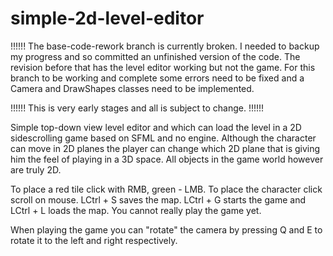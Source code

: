 # simple-2d-level-editor
!!!!!! The base-code-rework branch is currently broken. I needed to backup my progress and so committed an unfinished version of the code. The revision before that has the level editor working but not the game. For this branch to be working and complete some errors need to be fixed and a Camera and DrawShapes classes need to be implemented.

!!!!!! This is very early stages and all is subject to change. !!!!!!

Simple top-down view level editor and which can load the level in a 2D sidescrolling game based on SFML and no engine. Although the character can move in 2D planes the player can change which 2D plane that is giving him the feel of playing in a 3D space. All objects in the game world however are truly 2D. 

To place a red tile click with RMB, green - LMB. To place the character click scroll on mouse. LCtrl + S saves the map. LCtrl + G starts the game and LCtrl + L loads the map. You cannot really play the game yet.

When playing the game you can "rotate" the camera by pressing Q and E to rotate it to the left and right respectively.
